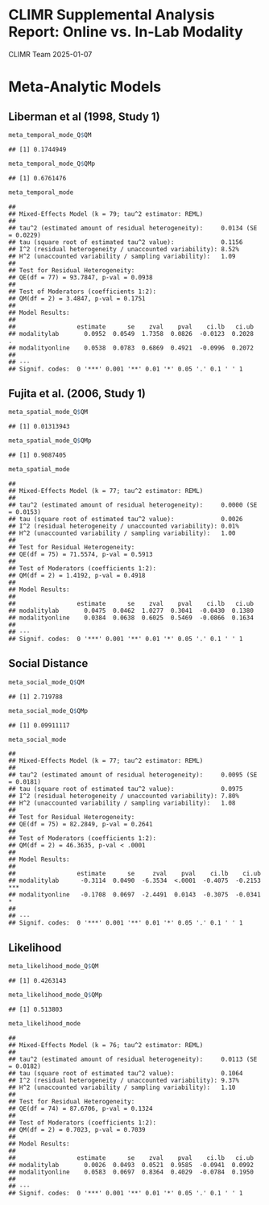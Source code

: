 CLIMR Supplemental Analysis Report: Online vs. In-Lab Modality
================
CLIMR Team
2025-01-07

# Meta-Analytic Models

## Liberman et al (1998, Study 1)

``` r
meta_temporal_mode_Q$QM
```

    ## [1] 0.1744949

``` r
meta_temporal_mode_Q$QMp
```

    ## [1] 0.6761476

``` r
meta_temporal_mode
```

    ## 
    ## Mixed-Effects Model (k = 79; tau^2 estimator: REML)
    ## 
    ## tau^2 (estimated amount of residual heterogeneity):     0.0134 (SE = 0.0229)
    ## tau (square root of estimated tau^2 value):             0.1156
    ## I^2 (residual heterogeneity / unaccounted variability): 8.52%
    ## H^2 (unaccounted variability / sampling variability):   1.09
    ## 
    ## Test for Residual Heterogeneity:
    ## QE(df = 77) = 93.7847, p-val = 0.0938
    ## 
    ## Test of Moderators (coefficients 1:2):
    ## QM(df = 2) = 3.4847, p-val = 0.1751
    ## 
    ## Model Results:
    ## 
    ##                 estimate      se    zval    pval    ci.lb   ci.ub    
    ## modalitylab       0.0952  0.0549  1.7358  0.0826  -0.0123  0.2028  . 
    ## modalityonline    0.0538  0.0783  0.6869  0.4921  -0.0996  0.2072    
    ## 
    ## ---
    ## Signif. codes:  0 '***' 0.001 '**' 0.01 '*' 0.05 '.' 0.1 ' ' 1

## Fujita et al. (2006, Study 1)

``` r
meta_spatial_mode_Q$QM
```

    ## [1] 0.01313943

``` r
meta_spatial_mode_Q$QMp
```

    ## [1] 0.9087405

``` r
meta_spatial_mode
```

    ## 
    ## Mixed-Effects Model (k = 77; tau^2 estimator: REML)
    ## 
    ## tau^2 (estimated amount of residual heterogeneity):     0.0000 (SE = 0.0153)
    ## tau (square root of estimated tau^2 value):             0.0026
    ## I^2 (residual heterogeneity / unaccounted variability): 0.01%
    ## H^2 (unaccounted variability / sampling variability):   1.00
    ## 
    ## Test for Residual Heterogeneity:
    ## QE(df = 75) = 71.5574, p-val = 0.5913
    ## 
    ## Test of Moderators (coefficients 1:2):
    ## QM(df = 2) = 1.4192, p-val = 0.4918
    ## 
    ## Model Results:
    ## 
    ##                 estimate      se    zval    pval    ci.lb   ci.ub    
    ## modalitylab       0.0475  0.0462  1.0277  0.3041  -0.0430  0.1380    
    ## modalityonline    0.0384  0.0638  0.6025  0.5469  -0.0866  0.1634    
    ## 
    ## ---
    ## Signif. codes:  0 '***' 0.001 '**' 0.01 '*' 0.05 '.' 0.1 ' ' 1

## Social Distance

``` r
meta_social_mode_Q$QM
```

    ## [1] 2.719788

``` r
meta_social_mode_Q$QMp
```

    ## [1] 0.09911117

``` r
meta_social_mode
```

    ## 
    ## Mixed-Effects Model (k = 77; tau^2 estimator: REML)
    ## 
    ## tau^2 (estimated amount of residual heterogeneity):     0.0095 (SE = 0.0181)
    ## tau (square root of estimated tau^2 value):             0.0975
    ## I^2 (residual heterogeneity / unaccounted variability): 7.80%
    ## H^2 (unaccounted variability / sampling variability):   1.08
    ## 
    ## Test for Residual Heterogeneity:
    ## QE(df = 75) = 82.2849, p-val = 0.2641
    ## 
    ## Test of Moderators (coefficients 1:2):
    ## QM(df = 2) = 46.3635, p-val < .0001
    ## 
    ## Model Results:
    ## 
    ##                 estimate      se     zval    pval    ci.lb    ci.ub      
    ## modalitylab      -0.3114  0.0490  -6.3534  <.0001  -0.4075  -0.2153  *** 
    ## modalityonline   -0.1708  0.0697  -2.4491  0.0143  -0.3075  -0.0341    * 
    ## 
    ## ---
    ## Signif. codes:  0 '***' 0.001 '**' 0.01 '*' 0.05 '.' 0.1 ' ' 1

## Likelihood

``` r
meta_likelihood_mode_Q$QM
```

    ## [1] 0.4263143

``` r
meta_likelihood_mode_Q$QMp
```

    ## [1] 0.513803

``` r
meta_likelihood_mode
```

    ## 
    ## Mixed-Effects Model (k = 76; tau^2 estimator: REML)
    ## 
    ## tau^2 (estimated amount of residual heterogeneity):     0.0113 (SE = 0.0182)
    ## tau (square root of estimated tau^2 value):             0.1064
    ## I^2 (residual heterogeneity / unaccounted variability): 9.37%
    ## H^2 (unaccounted variability / sampling variability):   1.10
    ## 
    ## Test for Residual Heterogeneity:
    ## QE(df = 74) = 87.6706, p-val = 0.1324
    ## 
    ## Test of Moderators (coefficients 1:2):
    ## QM(df = 2) = 0.7023, p-val = 0.7039
    ## 
    ## Model Results:
    ## 
    ##                 estimate      se    zval    pval    ci.lb   ci.ub    
    ## modalitylab       0.0026  0.0493  0.0521  0.9585  -0.0941  0.0992    
    ## modalityonline    0.0583  0.0697  0.8364  0.4029  -0.0784  0.1950    
    ## 
    ## ---
    ## Signif. codes:  0 '***' 0.001 '**' 0.01 '*' 0.05 '.' 0.1 ' ' 1
